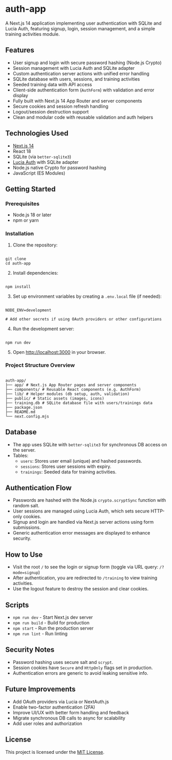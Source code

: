 # auth-app

A Next.js 14 application implementing user authentication with SQLite and Lucia Auth, featuring signup, login, session management, and a simple training activities module.

## Features

- User signup and login with secure password hashing (Node.js Crypto)
- Session management with Lucia Auth and SQLite adapter
- Custom authentication server actions with unified error handling
- SQLite database with users, sessions, and training activities
- Seeded training data with API access
- Client-side authentication form (`AuthForm`) with validation and error display
- Fully built with Next.js 14 App Router and server components
- Secure cookies and session refresh handling
- Logout/session destruction support
- Clean and modular code with reusable validation and auth helpers

## Technologies Used

- [Next.js 14](https://nextjs.org/)
- React 18
- SQLite (via `better-sqlite3`)
- [Lucia Auth](https://lucia-auth.com/) with SQLite adapter
- Node.js native Crypto for password hashing
- JavaScript (ES Modules)

## Getting Started

### Prerequisites

- Node.js 18 or later
- npm or yarn

### Installation

1. Clone the repository:

```

git clone
cd auth-app

```

2. Install dependencies:

```

npm install

```

3. Set up environment variables by creating a `.env.local` file (if needed):

```

NODE_ENV=development

# Add other secrets if using OAuth providers or other configurations

```

4. Run the development server:

```

npm run dev

```

5. Open [http://localhost:3000](http://localhost:3000) in your browser.

### Project Structure Overview

```

auth-app/
├── app/ # Next.js App Router pages and server components
├── components/ # Reusable React components (e.g. AuthForm)
├── lib/ # Helper modules (db setup, auth, validation)
├── public/ # Static assets (images, icons)
├── training.db # SQLite database file with users/trainings data
├── package.json
├── README.md
└── next.config.mjs

```

## Database

- The app uses SQLite with `better-sqlite3` for synchronous DB access on the server.
- Tables:
  - `users`: Stores user email (unique) and hashed passwords.
  - `sessions`: Stores user sessions with expiry.
  - `trainings`: Seeded data for training activities.

## Authentication Flow

- Passwords are hashed with the Node.js `crypto.scryptSync` function with random salt.
- User sessions are managed using Lucia Auth, which sets secure HTTP-only cookies.
- Signup and login are handled via Next.js server actions using form submissions.
- Generic authentication error messages are displayed to enhance security.

## How to Use

- Visit the root `/` to see the login or signup form (toggle via URL query: `/?mode=signup`)
- After authentication, you are redirected to `/training` to view training activities.
- Use the logout feature to destroy the session and clear cookies.

## Scripts

- `npm run dev` - Start Next.js dev server
- `npm run build` - Build for production
- `npm start` - Run the production server
- `npm run lint` - Run linting

## Security Notes

- Password hashing uses secure salt and `scrypt`.
- Session cookies have `Secure` and `HttpOnly` flags set in production.
- Authentication errors are generic to avoid leaking sensitive info.

## Future Improvements

- Add OAuth providers via Lucia or NextAuth.js
- Enable two-factor authentication (2FA)
- Improve UI/UX with better form handling and feedback
- Migrate synchronous DB calls to async for scalability
- Add user roles and authorization

## License

This project is licensed under the [MIT License](LICENSE).
